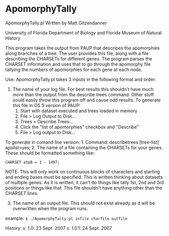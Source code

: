 ApomorphyTally
==============

ApomorphyTally.pl
Written by Matt Gitzendanner

University of Florida
Department of Biology and Florida Museum of Natural History

This program takes the output from PAUP that descripes the apomorphies along branches of a tree. The user provides this file, along with a file describing the CHARSETs for different genes. The program parses the CHARSET information and uses that to go through the apomorphy file tallying the numbers of apomorphies for each gene at each node.

Use: ApomorphyTally.pl takes 3 inputs in the following format and order:

1. The name of your log file. For best results this shouldn't have much more than the output from the describe trees command. Other stuff could easily throw this program off and cause odd results.
  To generate this file in OS 9 version of PAUP:
    1. Start with dataset executed and trees loaded in memory
    2. File > Log Output to Disk...
    3. Trees > Describe Trees...
    4. Click the "list of apomorphies" checkbox and "Describe"
    5. File > Log output to Disk... 
  
  To generate in comand line version:
     1. Command: describetrees [tree-list] apolist=yes; 
2. The name of a file containing the CHARSETs for your genes. These should be formatted something like:

  `CHARSET atpB = 1 - 1497;` 

  NOTE: This will only work on continuous blocks of characters and starting and ending bases must be specified. This is written thinking about datasets of multiple genes. As it is written, it can't do things like tally 1st, 2nd and 3rd positions or things like that.
  This file shouldn't have anything other than the CHARSET lines.

3. The name of an output file. This should not exist already as it will be overwritten when the program runs. 

example: `$ ./ApomorphyTally.pl infile charfile outfile`


History:
v. 1.0: 23 Sept. 2007
v. 1.0.1: 24 Sept. 2007
